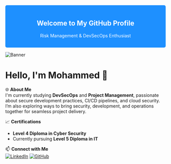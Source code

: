 <div style="background-color:#1E90FF; color:white; padding:15px; border-radius:5px;">
    <h2 align="center">Welcome to My GitHub Profile</h2>
    <p align="center">Risk Management & DevSecOps Enthusiast</p>
</div>

![Banner](https://via.placeholder.com/1000x150/1E90FF/FFFFFF?text=Welcome+to+My+GitHub+Profile)

# Hello, I'm Mohammed 👋

🌐 **About Me**  
I'm currently studying **DevSecOps** and **Project Management**, passionate about secure development practices, CI/CD pipelines, and cloud security. I’m also exploring ways to bring security, development, and operations together for seamless project delivery.

📈 **Certifications**  
- **Level 4 Diploma in Cyber Security**  
- Currently pursuing **Level 5 Diploma in IT**

📫 **Connect with Me**  
[![LinkedIn](https://img.shields.io/badge/LinkedIn-0077B5?style=for-the-badge&logo=linkedin&logoColor=white)](https://www.linkedin.com/in/mohammed-ahmed-409bb6117)
[![GitHub](https://img.shields.io/badge/GitHub-181717?style=for-the-badge&logo=github&logoColor=white)](https://github.com/Mo7964)
